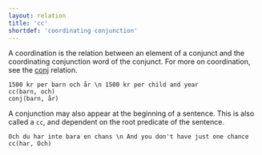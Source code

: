 ```yaml
---
layout: relation
title: 'cc'
shortdef: 'coordinating conjunction'
---
```


A coordination is the relation between an element of a conjunct and the coordinating conjunction word of the conjunct.  For more on coordination, see the [conj]() relation. 

~~~ sdparse
1500 kr per barn och år \n 1500 kr per child and year
cc(barn, och)
conj(barn, år)
~~~

A conjunction may also appear at the beginning of a sentence.  This is also called a `cc`, and dependent on the root predicate of the sentence. 

~~~ sdparse
Och du har inte bara en chans \n And you don't have just one chance
cc(har, Och)
~~~
